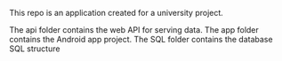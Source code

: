 This repo is an application created for a university project.

The api folder contains the web API for serving data.
The app folder contains the Android app project.
The SQL folder contains the database SQL structure
